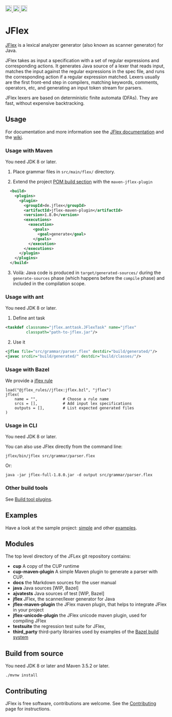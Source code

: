 <a href="https://travis-ci.org/jflex-de/jflex">
  <img alt="Build status" src="https://travis-ci.org/jflex-de/jflex.svg?branch=master" height="20">
</a>
<a href="https://cirrus-ci.com/github/jflex-de/jflex/master">
  <img alt="Bazel build status" src="https://api.cirrus-ci.com/github/jflex-de/jflex.svg" height="20">
</a>
<a href="https://search.maven.org/artifact/de.jflex/jflex/">
  <img alt="Maven central" src="https://img.shields.io/maven-central/v/de.jflex/jflex.svg" height="20">
</a>

# JFlex

[JFlex][jflex] is a lexical analyzer generator (also known as scanner generator) for Java.

JFlex takes as input a specification with a set of regular expressions and corresponding actions.
It generates Java source of a lexer that reads input, matches the input against the regular
expressions in the spec file, and runs the corresponding action if a regular expression
matched. Lexers usually are the first front-end step in compilers, matching keywords, comments,
operators, etc, and generating an input token stream for parsers.

JFlex lexers are based on deterministic finite automata (DFAs).
They are fast, without expensive backtracking.


## Usage

For documentation and more information see the [JFlex documentation][jflex-doc]
and the [wiki][wiki].

### Usage with Maven

You need JDK 8 or later.

1. Place grammar files in `src/main/flex/` directory.

2. Extend the project [POM build section][pom-build] with the `maven-jflex-plugin`
  ```xml
    <build>
      <plugins>
        <plugin>
          <groupId>de.jflex</groupId>
          <artifactId>jflex-maven-plugin</artifactId>
          <version>1.8.0</version>
          <executions>
            <execution>
              <goals>
                <goal>generate</goal>
              </goals>
            </execution>
          </executions>
        </plugin>
      </plugins>
    </build>
  ```

3. Voilà: Java code is produced in `target/generated-sources/` during the `generate-sources` phase
(which happens before the `compile` phase) and included in the compilation scope.

### Usage with ant

You need JDK 8 or later.

1. Define ant task
```xml
<taskdef classname="jflex.anttask.JFlexTask" name="jflex"
         classpath="path-to-jflex.jar"/>
```
2. Use it
```xml
<jflex file="src/grammar/parser.flex" destdir="build/generated/"/>
<javac srcdir="build/generated/" destdir="build/classes/"/>
```

### Usage with Bazel

We provide a [jflex rule](https://jflex-de.github.io/bazel_rules/)

```
load("@jflex_rules//jflex:jflex.bzl", "jflex")
jflex(
    name = "",           # Choose a rule name
    srcs = [],           # Add input lex specifications
    outputs = [],        # List expected generated files
)
```

### Usage in CLI

You need JDK 8 or later.

You can also use JFlex directly from the command line:
```
jflex/bin/jflex src/grammar/parser.flex
```

Or:
```
java -jar jflex-full-1.8.0.jar -d output src/grammar/parser.flex
```

### Other build tools

See [Build tool plugins](https://github.com/jflex-de/jflex/wiki/Build-tool-integration).


## Examples

Have a look at the sample project: [simple][example-simple] and other [examples].


## Modules

The top level directory of the JFLex git repository contains:

 * **cup** A copy of the CUP runtime
 * **cup-maven-plugin** A simple Maven plugin to generate a parser with CUP.
 * **docs** the Markdown sources for the user manual
 * **java** Java sources [WIP, Bazel]
 * **ajvatests** Java sources of test [WIP, Bazel]
 * **jflex** JFlex, the scanner/lexer generator for Java
 * **jflex-maven-plugin** the JFlex maven plugin, that helps to integrate JFlex in your project
 * **jflex-unicode-plugin** the JFlex unicode maven plugin, used for compiling JFlex
 * **testsuite** the regression test suite for JFlex,
 * **third_party** third-party librairies used by examples of the [Bazel build system][bazel]


## Build from source

You need JDK 8 or later and Maven 3.5.2 or later.

```
./mvnw install
```


## Contributing

JFlex is free software, contributions are welcome.
See the [Contributing][contrib] page for instructions.


[jflex]: http://jflex.de/
[jflex-doc]: http://jflex.de/manual.html
[wiki]: https://github.com/jflex-de/jflex/wiki
[pom-build]: https://maven.apache.org/pom.html#Build_Settings
[example-simple]: https://github.com/jflex-de/jflex/tree/master/jflex/examples/simple
[examples]: https://github.com/jflex-de/jflex/tree/master/jflex/examples/
[contrib]: https://github.com/jflex-de/jflex/wiki/Contributing
[bazel]: http://bazel.build/
